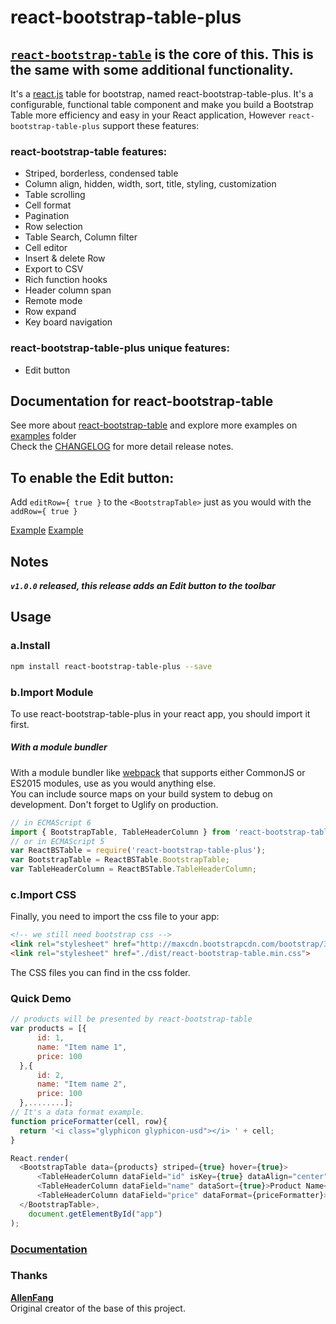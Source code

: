 # react-bootstrap-table-plus

## [`react-bootstrap-table`](https://github.com/react-bootstrap-table/react-bootstrap-table) is the core of this. This is the same with some additional functionality.

It's a [react.js](http://facebook.github.io/react/) table for bootstrap, named react-bootstrap-table-plus. It's a configurable, functional table component and make you build a Bootstrap Table more efficiency and easy in your React application, However ```react-bootstrap-table-plus``` support these features:

### react-bootstrap-table features:
- Striped, borderless, condensed table
- Column align, hidden, width, sort, title, styling, customization
- Table scrolling
- Cell format
- Pagination
- Row selection
- Table Search, Column filter
- Cell editor
- Insert & delete Row
- Export to CSV
- Rich function hooks
- Header column span
- Remote mode
- Row expand
- Key board navigation

### react-bootstrap-table-plus unique features:
- Edit button

## Documentation for react-bootstrap-table
See more about [react-bootstrap-table](http://allenfang.github.io/react-bootstrap-table/index.html) and explore more examples on [examples](https://github.com/AllenFang/react-bootstrap-table/tree/master/examples/js) folder</br>
Check the <a href='https://github.com/AllenFang/react-bootstrap-table/blob/master/CHANGELOG.md'>CHANGELOG</a> for more detail release notes.

## To enable the Edit button:
Add ```editRow={ true }``` to the ```<BootstrapTable>``` just as you would with the ```addRow={ true }```

[Example](https://i.imgur.com/Btk74Xb.png)
[Example](https://i.imgur.com/VoFjKP3.png)

## Notes


***`v1.0.0` released, this release adds an Edit button to the toolbar***


## Usage
### a.Install
```bash
npm install react-bootstrap-table-plus --save
```

### b.Import Module
To use react-bootstrap-table-plus in your react app, you should import it first.

##### With a module bundler
With a module bundler like [webpack](https://webpack.github.io/) that supports either CommonJS or ES2015 modules, use as you would anything else.  
You can include source maps on your build system to debug on development. Don't forget to Uglify on production.

```js
// in ECMAScript 6
import { BootstrapTable, TableHeaderColumn } from 'react-bootstrap-table-plus';
// or in ECMAScript 5
var ReactBSTable = require('react-bootstrap-table-plus');  
var BootstrapTable = ReactBSTable.BootstrapTable;
var TableHeaderColumn = ReactBSTable.TableHeaderColumn;
```

### c.Import CSS
Finally, you need to import the css file to your app:
```html
<!-- we still need bootstrap css -->
<link rel="stylesheet" href="http://maxcdn.bootstrapcdn.com/bootstrap/3.3.2/css/bootstrap.min.css">
<link rel="stylesheet" href="./dist/react-bootstrap-table.min.css">
```
The CSS files you can find in the css folder.

### Quick Demo
```js
// products will be presented by react-bootstrap-table
var products = [{
      id: 1,
      name: "Item name 1",
      price: 100
  },{
      id: 2,
      name: "Item name 2",
      price: 100
  },........];
// It's a data format example.
function priceFormatter(cell, row){
  return '<i class="glyphicon glyphicon-usd"></i> ' + cell;
}

React.render(
  <BootstrapTable data={products} striped={true} hover={true}>
      <TableHeaderColumn dataField="id" isKey={true} dataAlign="center" dataSort={true}>Product ID</TableHeaderColumn>
      <TableHeaderColumn dataField="name" dataSort={true}>Product Name</TableHeaderColumn>
      <TableHeaderColumn dataField="price" dataFormat={priceFormatter}>Product Price</TableHeaderColumn>
  </BootstrapTable>,
	document.getElementById("app")
);
```

### [Documentation](http://allenfang.github.io/react-bootstrap-table/docs.html)

### Thanks
**[AllenFang](https://github.com/allenfang)**  
Original creator of the base of this project.   